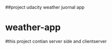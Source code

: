 ##project udacity weather juornal app 

# weather-app  
#this project contian server side and  clientserver 
